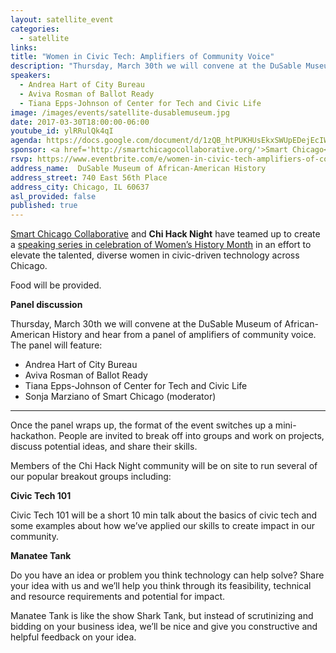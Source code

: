 ```yaml
---
layout: satellite_event
categories:
  - satellite
links:
title: "Women in Civic Tech: Amplifiers of Community Voice"
description: "Thursday, March 30th we will convene at the DuSable Museum of African-American History and hear from a panel of amplifiers of community voice featuring Andrea Hart of City Bureau, Aviva Rosman of Ballot Ready and Tiana Epps-Johnson of Center for Tech and Civic Life."
speakers:
  - Andrea Hart of City Bureau
  - Aviva Rosman of Ballot Ready
  - Tiana Epps-Johnson of Center for Tech and Civic Life
image: /images/events/satellite-dusablemuseum.jpg
date: 2017-03-30T18:00:00-06:00
youtube_id: ylRRulQk4qI
agenda: https://docs.google.com/document/d/1zQB_htPUKHUsEkxSWUpEDejEcIW_C3vyQM9Cv8vjkDU/edit#
sponsor: <a href='http://smartchicagocollaborative.org/'>Smart Chicago</a>
rsvp: https://www.eventbrite.com/e/women-in-civic-tech-amplifiers-of-community-voice-tickets-32680563445
address_name:  DuSable Museum of African-American History
address_street: 740 East 56th Place
address_city: Chicago, IL 60637 
asl_provided: false
published: true
---
```


[Smart Chicago Collaborative](http://smartchicagocollaborative.org/) and **Chi Hack Night** have teamed up to create a [speaking series in celebration of Women’s History Month](/blog/2017/03/07/presenting-the-women-in-tech-speaker-series.html) in an effort to elevate the talented, diverse women in civic-driven technology across Chicago.

Food will be provided.

**Panel discussion**

Thursday, March 30th we will convene at the DuSable Museum of African-American History and hear from a panel of amplifiers of community voice. The panel will feature:

* Andrea Hart of City Bureau
* Aviva Rosman of Ballot Ready
* Tiana Epps-Johnson of Center for Tech and Civic Life
* Sonja Marziano of Smart Chicago (moderator)

---

Once the panel wraps up, the format of the event switches up a mini-hackathon. People are invited to break off into groups and work on projects, discuss potential ideas, and share their skills.

Members of the Chi Hack Night community will be on site to run several of our popular breakout groups including:

**Civic Tech 101**

Civic Tech 101 will be a short 10 min talk about the basics of civic tech and some examples about how we’ve applied our skills to create impact in our community. 

**Manatee Tank**

Do you have an idea or problem you think technology can help solve? Share your idea with us and we’ll help you think through its feasibility, technical and resource requirements and potential for impact.

Manatee Tank is like the show Shark Tank, but instead of scrutinizing and bidding on your business idea, we’ll be nice and give you constructive and helpful feedback on your idea.
